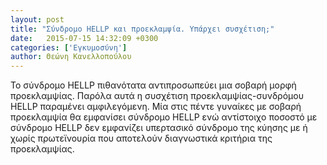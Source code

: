 ```yaml
---
layout: post
title: "Σύνδρομο HELLP και προεκλαμψία. Υπάρχει συσχέτιση;"
date:   2015-07-15 14:32:09 +0300
categories: ['Εγκυμοσύνη']
author: Θεώνη Κανελλοπούλου
---
```


Το σύνδρομο HELLP πιθανότατα αντιπροσωπεύει μια σοβαρή μορφή προεκλαμψίας. Παρόλα αυτά η συσχέτιση προεκλαμψίας-συνδρόμου HELLP παραμένει αμφιλεγόμενη. Μία στις πέντε γυναίκες με σοβαρή προεκλαμψία θα εμφανίσει σύνδρομο HELLP ενώ αντίστοιχο ποσοστό με σύνδρομο HELLP δεν εμφανίζει υπερτασικό σύνδρομο της κύησης με ή χωρίς πρωτεϊνουρία που αποτελούν διαγνωστικά κριτήρια της προεκλαμψίας.
<!--break-->


